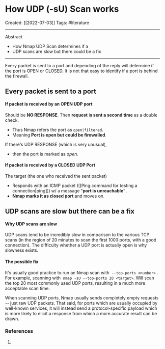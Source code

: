 

# How UDP (-sU) Scan works
Created:  [[2022-07-03]]
Tags: #literature  


---
Abstract
- How Nmap UDP Scan determines if a
- UDP scans are slow but there could be a fix
---
Every packet is sent to a port and depending of the reply will determine if the port is OPEN or CLOSED.  It is not that easy to identify if a port is behind the firewall.


## Every packet is sent to a port
#### If packet is received by an OPEN UDP port
Should be **NO RESPONSE**. 
Then **request is sent a second time** as a double check.
- Thus Nmap refers the port as `open|filtered`.  
- Meaning **Port is open but could be firewalled**. 
 
If there's UDP RESPONSE (which is very unusual), 
- then the port is marked as _open_.  


#### If packet is received by a CLOSED UDP Port
The target (the one who received the sent packet) 
- Responds with an ICMP packet ([[Ping command for testing a connection|ping]]) w/ a message "**port is unreachable"**.
- **Nmap marks it as closed port** and moves on.


## UDP scans are slow but there can be a fix
#### Why UDP scans are slow
UDP scans tend to be incredibly slow in comparison to the various TCP scans (in the region of 20 minutes to scan the first 1000 ports, with a good connection). 
The difficulty whether a UDP port is actually open is why slowness exists. 

#### The possible fix
It's usually good practice to run an Nmap scan with 
`--top-ports <number>` . 
For example, scanning with  `nmap -sU --top-ports 20 <target>`. 
Will scan the top 20 most commonly used UDP ports, resulting in a much more acceptable scan time.

When scanning UDP ports, Nmap usually sends completely empty requests -- just raw UDP packets. That said, for ports which are usually occupied by well-known services, it will instead send a protocol-specific payload which is more likely to elicit a response from which a more accurate result can be drawn.












### References
1. 